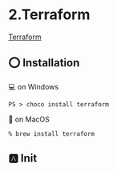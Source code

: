 # 2.Terraform

[Terraform](https://formulae.brew.sh/formula/terraform)

## :o: Installation

:computer: on Windows

```
PS > choco install terraform
```

:apple: on MacOS

```
% brew install terraform
```


## :a: Init
